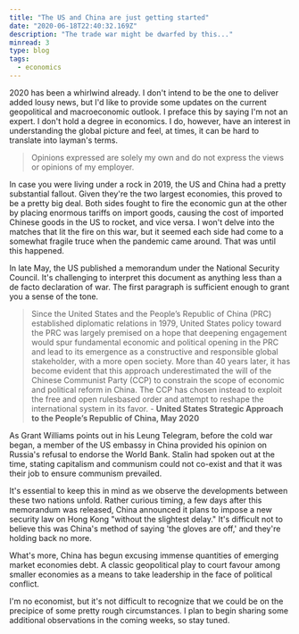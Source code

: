 ```yaml
---
title: "The US and China are just getting started"
date: "2020-06-18T22:40:32.169Z"
description: "The trade war might be dwarfed by this..."
minread: 3
type: blog
tags: 
  - economics
---
```


2020 has been a whirlwind already. I don't intend to be the one to deliver added lousy news, but I'd like to provide some updates on the current geopolitical and macroeconomic outlook. I preface this by saying I'm not an expert. I don't hold a degree in economics. I do, however, have an interest in understanding the global picture and feel, at times, it can be hard to translate into layman's terms.

> Opinions expressed are solely my own and do not express the views or opinions of my employer.

In case you were living under a rock in 2019, the US and China had a pretty substantial fallout. Given they're the two largest economies, this proved to be a pretty big deal. Both sides fought to fire the economic gun at the other by placing enormous tariffs on import goods, causing the cost of imported Chinese goods in the US to rocket, and vice versa. I won't delve into the matches that lit the fire on this war, but it seemed each side had come to a somewhat fragile truce when the pandemic came around. That was until this happened. 

In late May, the US published a memorandum under the National Security Council. It's challenging to interpret this document as anything less than a de facto declaration of war. The first paragraph is sufficient enough to grant you a sense of the tone.

> Since the United States and the People’s Republic of China (PRC) established diplomatic
> relations in 1979, United States policy toward the PRC was largely premised on a hope that
> deepening engagement would spur fundamental economic and political opening in the PRC
> and lead to its emergence as a constructive and responsible global stakeholder, with a more
>open society. More than 40 years later, it has become evident that this approach
> underestimated the will of the Chinese Communist Party (CCP) to constrain the scope of
> economic and political reform in China. 
> The CCP has chosen instead to exploit the free and open rulesbased order and attempt to reshape the international system in its favor. - **United States Strategic Approach to the People’s Republic of China, May 2020**

As Grant Williams points out in his Leung Telegram, before the cold war began, a member of the US embassy in China provided his opinion on Russia's refusal to endorse the World Bank. Stalin had spoken out at the time, stating capitalism and communism could not co-exist and that it was their job to ensure communism prevailed. 

It's essential to keep this in mind as we observe the developments between these two nations unfold. Rather curious timing, a few days after this memorandum was released, China announced it plans to impose a new security law on Hong Kong "without the slightest delay." It's difficult not to believe this was China's method of saying 'the gloves are off,' and they're holding back no more.

What's more, China has begun excusing immense quantities of emerging market economies debt. A classic geopolitical play to court favour among smaller economies as a means to take leadership in the face of political conflict. 

I'm no economist, but it's not difficult to recognize that we could be on the precipice of some pretty rough circumstances. I plan to begin sharing some additional observations in the coming weeks, so stay tuned. 